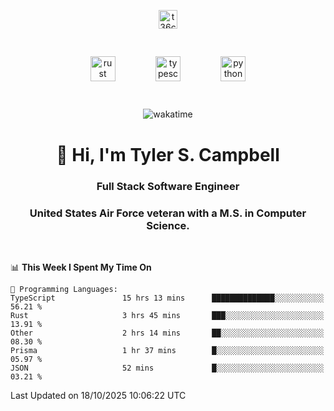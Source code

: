 <p align="center">
<a href="https://www.linkedin.com/in/t36campbell" target="blank"><img align="center" src="https://ik.imagekit.io/t36campbell/Portfolio/linkedin.png.original_m8bbGgPh6.png" alt="t36campbell" height="30" width="30" /></a>
</p>
<p align="center">
    <img src="https://rustacean.net/assets/rustacean-orig-noshadow.svg" alt="rust" width="40" height="40" style="margin: 6%;" />
    <img src="https://cdn.worldvectorlogo.com/logos/typescript.svg" alt="typescript" width="40" height="40" style="margin: 6%;" />
    <img src="https://cdn.worldvectorlogo.com/logos/python-5.svg" alt="python" width="40" height="40" style="margin: 6%;" />
</p>
<div align="center">
  
  ![wakatime](https://wakatime.com/badge/user/738aac7f-8868-4bc3-a1df-4c36703ee4b6.svg)
  
</div>

<h1 align="center">👋 Hi, I'm Tyler S. Campbell</h1>
<h3 align="center">Full Stack Software Engineer</h3>
<h3 align="center">United States Air Force veteran with a M.S. in Computer Science.</h3>
<br>

<!--START_SECTION:waka-->
📊 **This Week I Spent My Time On** 

```text
💬 Programming Languages: 
TypeScript               15 hrs 13 mins      ██████████████░░░░░░░░░░░   56.21 % 
Rust                     3 hrs 45 mins       ███░░░░░░░░░░░░░░░░░░░░░░   13.91 % 
Other                    2 hrs 14 mins       ██░░░░░░░░░░░░░░░░░░░░░░░   08.30 % 
Prisma                   1 hr 37 mins        █░░░░░░░░░░░░░░░░░░░░░░░░   05.97 % 
JSON                     52 mins             █░░░░░░░░░░░░░░░░░░░░░░░░   03.21 % 
```


 Last Updated on 18/10/2025 10:06:22 UTC
<!--END_SECTION:waka-->
